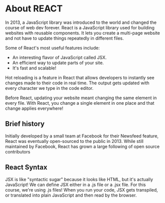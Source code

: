 # About REACT

<p>In 2013, a JavaScript library was introduced to the world and changed the course of web dev forever. React is a JavaScript library used for building websites with reusable components. It lets you create a multi-page website and not have to update things repeatedly in different files.<p>

Some of React's most useful features include:

<ul>
<li>An interesting flavor of JavaScript called JSX.</li>
<li>An efficient way to update parts of your site.</li>
<li>It's fast and scalable!</li>
</ul>

<p> Hot reloading is a feature in React that allows developers to instantly see changes made to their code in real time. The output gets updated with every character we type in the code editor.</p>
<p>Before React, updating your website meant changing the same element in every file. With React, you change a single element in one place and that change applies everywhere!</p>

## Brief history

<p>Initially developed by a small team at Facebook for their Newsfeed feature, React was eventually open-sourced to the public in 2013. While still maintained by Facebook, React has grown a large following of open source contributors</p>

## React Syntax

<p> JSX is like "syntactic sugar" because it looks like HTML, but it's actually JavaScript! We can define JSX either in a .js file or a .jsx file. For this course, we're using .js files! When you run your code, JSX gets transpiled, or translated into plain JavaScript and then read by the browser.</p>
